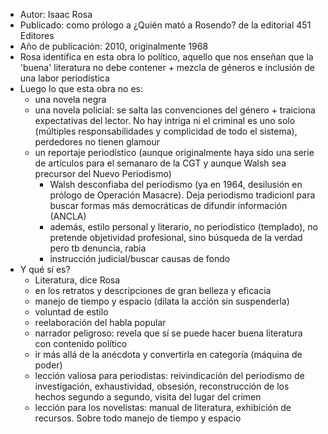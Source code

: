 - Autor: Isaac Rosa
- Publicado: como prólogo a ¿Quién mató a Rosendo? de la editorial 451 Editores
- Año de publicación: 2010, originalmente 1968
- Rosa identifica en esta obra lo político, aquello que nos enseñan que la 'buena' literatura no debe contener + mezcla de géneros e inclusión de una labor periodística
- Luego lo que esta obra no es: 
	- una novela negra
	- una novela policial: se salta las convenciones del género + traiciona expectativas del lector. No hay intriga ni el criminal es uno solo (múltiples responsabilidades y complicidad de todo el sistema), perdedores no tienen glamour
	- un reportaje periodístico (aunque originalmente haya sido una serie de artículos para el semanaro de la CGT y aunque Walsh sea precursor del Nuevo Periodismo)
		- Walsh desconfiaba del periodismo (ya en 1964, desilusión en prólogo de Operación Masacre). Deja periodismo tradicionl para buscar formas más democráticas de difundir información (ANCLA)
		- además, estilo personal y literario, no periodístico (templado), no pretende objetividad profesional, sino búsqueda de la verdad pero tb denuncia, rabia
		- instrucción judicial/buscar causas de fondo
- Y qué sí es?
	- Literatura, dice Rosa
	- en los retratos y descripciones de gran belleza y eficacia
	- manejo de tiempo y espacio (dilata la acción sin suspenderla)
	- voluntad de estilo
	- reelaboración del habla popular
	- narrador peligroso: revela que sí se puede hacer buena literatura con contenido político
	- ir más allá de la anécdota y convertirla en categoría (máquina de poder)
	- lección valiosa para periodistas: reivindicación del periodismo de investigación, exhaustividad, obsesión, reconstrucción de los hechos segundo a segundo, visita del lugar del crimen
	- lección para los novelistas: manual de literatura, exhibición de recursos. Sobre todo manejo de tiempo y espacio
